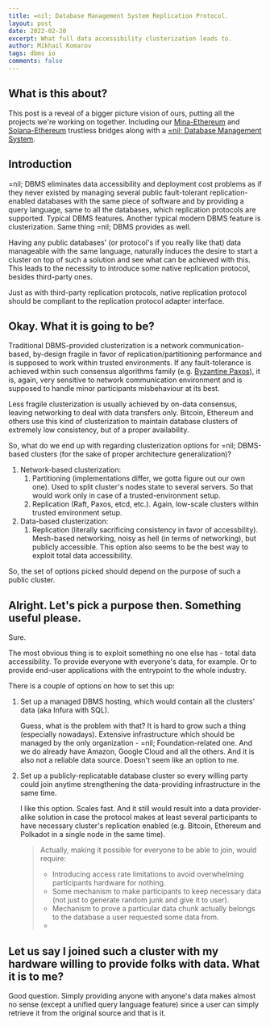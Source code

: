 ```yaml
---
title: =nil; Database Management System Replication Protocol.
layout: post
date: 2022-02-20
excerpt: What full data accessibility clusterization leads to.
author: Mikhail Komarov
tags: dbms io
comments: false
---
```


## What is this about?

This post is a reveal of a bigger picture vision of ours, putting all the 
projects we're working on together. Including our 
[Mina-Ethereum](https://blog.nil.foundation/2021/11/01/mina-ethereum-bridge-design.html) and
[Solana-Ethereum](https://blog.nil.foundation/2021/11/01/solana-ethereum-bridge-design.html) 
trustless bridges along with a 
[=nil; Database Management System](https://blog.nil.foundation/2021/12/01/database-management-system.html).

## Introduction

=nil; DBMS eliminates data accessibility and deployment cost problems as if they 
never existed by managing several public fault-tolerant replication-enabled 
databases with the same piece of software and by providing a query language, 
same to all the databases, which replication protocols are supported. Typical 
DBMS features. Another typical modern DBMS feature is clusterization. Same 
thing =nil; DBMS provides as well.

Having any public databases' (or protocol's if you really like that) data 
manageable with the same language, naturally induces the desire to start a 
cluster on top of such a solution and see what can be achieved with this. 
This leads to the necessity to introduce some native replication protocol, 
besides third-party ones.

Just as with third-party replication protocols, native replication protocol
should be compliant to the replication protocol adapter interface.

## Okay. What it is going to be?

Traditional DBMS-provided clusterization is a network communication-based,
by-design fragile in favor of replication/partitioning performance and
is supposed to work within trusted environments. If any fault-tolerance is 
achieved within such consensus algorithms family 
(e.g. [Byzantine Paxos](https://en.wikipedia.org/wiki/Paxos_(computer_science)#Byzantine_Paxos)), 
it is, again, very sensitive to network communication environment and is supposed 
to handle minor participants misbehaviour at its best.

Less fragile clusterization is usually achieved by on-data consensus, leaving
networking to deal with data transfers only. Bitcoin, Ethereum and others use
this kind of clusterization to maintain database clusters of extremely low
consistency, but of a proper availability.

So, what do we end up with regarding clusterization options for =nil; DBMS-based
clusters (for the sake of proper architecture generalization)?
1. Network-based clusterization:
    1. Partitioning (implementations differ, we gotta figure out our own
       one). Used to split cluster's nodes state to several servers. So that
       would work only in case of a trusted-environment setup.
    2. Replication (Raft, Paxos, etcd, etc.). Again, low-scale clusters within
       trusted environment setup.
2. Data-based clusterization:
    1. Replication (literally sacrificing consistency in favor of accessbility).
       Mesh-based networking, noisy as hell (in terms of networking), but
       publicly accessible. This option also seems to be the best way to exploit
       total data accessibility.

So, the set of options picked should depend on the purpose of such a public cluster.

## Alright. Let's pick a purpose then. Something useful please.

Sure. 

The most obvious thing is to exploit something no one else has - total data
accessibility. To provide everyone with everyone's data, for example. Or to
provide end-user applications with the entrypoint to the whole industry.

There is a couple of options on how to set this up:
1. Set up a managed DBMS hosting, which would contain all the clusters' data
   (aka Infura with SQL).

   Guess, what is the problem with that? It is hard to grow such a thing
   (especially nowadays). Extensive infrastructure which should be managed by
   the only organization - =nil; Foundation-related one. And we do already have
   Amazon, Google Cloud and all the others. And it is also not a reliable data
   source. Doesn't seem like an option to me.

2. Set up a publicly-replicatable database cluster so every willing party could 
   join anytime strengthening the data-providing infrastructure in the same time.

   I like this option. Scales fast. And it still would result into a data
   provider-alike solution in case the protocol makes at least several participants 
   to have necessary cluster's replication enabled (e.g. Bitcoin, Ethereum and 
   Polkadot in a single node in the same time).

   > Actually, making it possible for everyone to be able to join, would require:
   > * Introducing access rate limitations to avoid overwhelming participants hardware for nothing.
   > * Some mechanism to make participants to keep necessary data (not just to 
   >   generate random junk and give it to user).
   > * Mechanism to prove a particular data chunk actually belongs to the database a user requested some data from.
   > * 

## Let us say I joined such a cluster with my hardware willing to provide folks with data. What it is to me?

Good question. Simply providing anyone with anyone's data makes almost no sense
(except a unified query language feature) since a user can simply retrieve it 
from the original source and that is it. 
